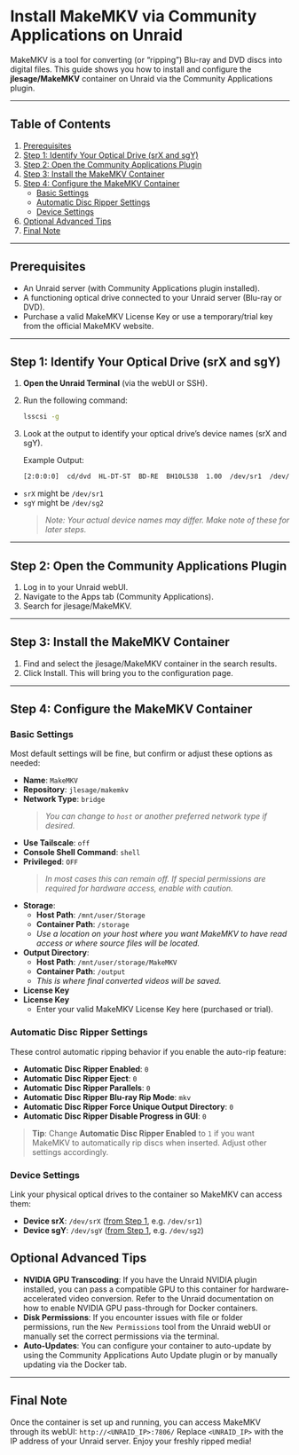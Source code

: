 # Install MakeMKV via Community Applications on Unraid

MakeMKV is a tool for converting (or “ripping”) Blu-ray and DVD discs into digital files. This guide shows you how to install and configure the **jlesage/MakeMKV** container on Unraid via the Community Applications plugin.

---

## Table of Contents
1. [Prerequisites](#prerequisites)
2. [Step 1: Identify Your Optical Drive (srX and sgY)](#step-1-identify-your-optical-drive-srx-and-sgy)
3. [Step 2: Open the Community Applications Plugin](#step-2-open-the-community-applications-plugin)
4. [Step 3: Install the MakeMKV Container](#step-3-install-the-makemkv-container)
5. [Step 4: Configure the MakeMKV Container](#step-4-configure-the-makemkv-container)
    - [Basic Settings](#basic-settings)
    - [Automatic Disc Ripper Settings](#automatic-disc-ripper-settings)
    - [Device Settings](#device-settings)
6. [Optional Advanced Tips](#optional-advanced-tips)
7. [Final Note](#final-note)

---

## Prerequisites
- An Unraid server (with Community Applications plugin installed).
- A functioning optical drive connected to your Unraid server (Blu-ray or DVD).
- Purchase a valid MakeMKV License Key or use a temporary/trial key from the official MakeMKV website.

---

## Step 1: Identify Your Optical Drive (srX and sgY)
1. **Open the Unraid Terminal** (via the webUI or SSH).
2. Run the following command:
   ```bash
   lsscsi -g
3. Look at the output to identify your optical drive’s device names (srX and sgY).

   Example Output:
   ```bash
   [2:0:0:0]  cd/dvd  HL-DT-ST  BD-RE  BH10LS38  1.00  /dev/sr1  /dev/sg2
- `srX` might be `/dev/sr1`
- `sgY` might be `/dev/sg2`
  > *Note: Your actual device names may differ. Make note of these for later steps.*

---

## Step 2: Open the Community Applications Plugin
1. Log in to your Unraid webUI.
2. Navigate to the Apps tab (Community Applications).
3. Search for jlesage/MakeMKV.

---

## Step 3: Install the MakeMKV Container
1. Find and select the jlesage/MakeMKV container in the search results.
2. Click Install. This will bring you to the configuration page.

---

## Step 4: Configure the MakeMKV Container
### Basic Settings
Most default settings will be fine, but confirm or adjust these options as needed:

- **Name**: `MakeMKV`  
- **Repository**: `jlesage/makemkv`
- **Network Type**: `bridge`  
  > *You can change to `host` or another preferred network type if desired.*
- **Use Tailscale**: `off`
- **Console Shell Command**: `shell`
- **Privileged**: `OFF`  
  > *In most cases this can remain off. If special permissions are required for hardware access, enable with caution.*
- **Storage**:  
  - **Host Path**: `/mnt/user/Storage`  
  - **Container Path**: `/storage`  
  - *Use a location on your host where you want MakeMKV to have read access or where source files will be located.*
- **Output Directory**:  
  - **Host Path**: `/mnt/user/storage/MakeMKV`  
  - **Container Path**: `/output`  
  - *This is where final converted videos will be saved.*
- **License Key**  
- **License Key**  
  - Enter your valid MakeMKV License Key here (purchased or trial).

### Automatic Disc Ripper Settings
These control automatic ripping behavior if you enable the auto-rip feature:

- **Automatic Disc Ripper Enabled**: `0`
- **Automatic Disc Ripper Eject**: `0`
- **Automatic Disc Ripper Parallels**: `0`
- **Automatic Disc Ripper Blu-ray Rip Mode**: `mkv`
- **Automatic Disc Ripper Force Unique Output Directory**: `0`
- **Automatic Disc Ripper Disable Progress in GUI**: `0`

> **Tip**: Change **Automatic Disc Ripper Enabled** to `1` if you want MakeMKV to automatically rip discs when inserted. Adjust other settings accordingly.

### Device Settings
Link your physical optical drives to the container so MakeMKV can access them:

- **Device srX**: `/dev/srX` ([from Step 1](#step-1-identify-your-optical-drive-srx-and-sgy), e.g. `/dev/sr1`)
- **Device sgY**: `/dev/sgY` ([from Step 1](#step-1-identify-your-optical-drive-srx-and-sgy), e.g. `/dev/sg2`)

## Optional Advanced Tips
- **NVIDIA GPU Transcoding**: If you have the Unraid NVIDIA plugin installed, you can pass a compatible GPU to this container for hardware-accelerated video conversion. Refer to the Unraid documentation on how to enable NVIDIA GPU pass-through for Docker containers.
- **Disk Permissions**: If you encounter issues with file or folder permissions, run the `New Permissions` tool from the Unraid webUI or manually set the correct permissions via the terminal.
- **Auto-Updates**: You can configure your container to auto-update by using the Community Applications Auto Update plugin or by manually updating via the Docker tab.

---

## Final Note
Once the container is set up and running, you can access MakeMKV through its webUI:
```http://<UNRAID_IP>:7806/```
Replace `<UNRAID_IP>` with the IP address of your Unraid server.
Enjoy your freshly ripped media!

